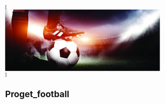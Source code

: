 [![header](https://github.com/stas-as/Proget_football/blob/master/assets/UK49ux8wKpc.jpg)]
# Proget_football
